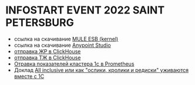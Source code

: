 # INFOSTART EVENT 2022 SAINT PETERSBURG

- ссылка на скачивание [MULE ESB (kernel)](https://developer.mulesoft.com/download-mule-esb-runtime)
- ссылка на скачивание [Anypoint Studio](https://www.mulesoft.com/lp/dl/studio/previous)
- [отправка ЖР в ClickHouse](https://github.com/akpaevj/OneSTools.EventLog)
- [отправка ТЖ в ClickHouse](https://github.com/8095tores/YY.TechJournalExportAssistant)
- [Отравка показателей кластера 1с в Prometheus](https://github.com/Chipazawra/v8-1c-cluster-pde)
- Доклад  [All inclusive или как "ослики, кролики и редиски" уживаются вместе с 1С](https://infostart.ru/1c/articles/1486937/) 